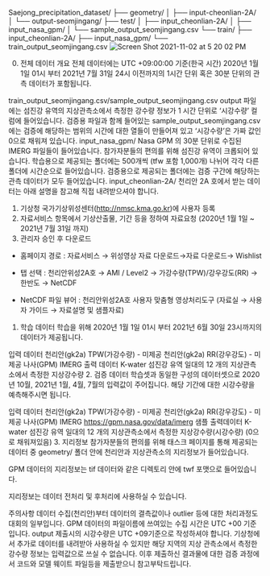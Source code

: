 Saejong_precipitation_dataset/
├── geometry/
│   ├── input-cheonlian-2A/
│   └── output-seomjingang/
├── test/
│   ├── input_cheonlian-2A/
│   ├── input_nasa_gpm/
│   └── sample_output_seomjingang.csv
└── train/
    ├── input_cheonlian-2A/
    ├── input_nasa_gpm/
    └── train_output_seomjingang.csv
![Screen Shot 2021-11-02 at 5 20 02 PM](https://user-images.githubusercontent.com/72109397/139810501-fb73548b-f38a-4cdb-b71f-285ec7b4d348.png)

0. 전체 데이터 개요
전체 데이터에는 UTC +09:00:00 기준(한국 시간) 2020년 1월 1일 01시 부터 2021년 7월 31일 24시 이전까지의 1시간 단위 혹은 30분 단위의 관측 데이터가 포함됩니다.

train_output_seomjingang.csv/sample_output_seomjingang.csv
output 파일에는 섬진강 유역의 지상관측소에서 측정한 강수량 정보가 1 시간 단위로 ‘시강수량’ 컬럼에 들어있습니다.
검증용 파일과 함께 들어있는 sample_output_seomjingang.csv 에는 검증에 해당하는 범위의 시간에 대한 열들이 만들어져 있고 ‘시강수량’은 가짜 값인 0으로 채워져 있습니다.
input_nasa_gpm/
Nasa GPM 의 30분 단위로 수집된 IMERG 파일들이 들어있습니다. 참가자분들의 편의를 위해 섬진강 유역이 크롭되어 있습니다.
학습용으로 제공되는 폴더에는 500개씩 (tfw 포함 1,000개) 나뉘어 각각 다른 폴더에 시간순으로 들어있습니다.
검증용으로 제공되는 폴더에는 검증 구간에 해당하는 관측 데이터가 모두 들어있습니다.
input_cheonlian-2A/
천리안 2A 호에서 받는 데이터는 아래 설명을 참고해 직접 내려받으셔야 합니다.
1. 기상청 국가기상위성센터(http://nmsc.kma.go.kr)에 사용자 등록
2. 자료서비스 항목에서 기상산출물, 기간 등을 정하여 자료요청 (2020년 1월 1일 ~ 2021년 7월 31일 까지)
3. 관리자 승인 후 다운로드

  * 홈페이지 경로 : 자료서비스 → 위성영상 자료 다운로드→자료 다운로드→ Wishlist

  * 탭 선택 : 천리안위성2A호 → AMI / Level2 → 가강수량(TPW)/강우강도(RR) → 한반도 → NetCDF

  * NetCDF 파일 뷰어 : 천리안위성2A호 사용자 맞춤형 영상처리도구 (자료실 → 사용자 가이드 → 자료설명 및 샘플자료)
 

1. 학습 데이터
학습을 위해 2020년 1월 1일 01시 부터 2021년 6월 30일 23시까지의 데이터가 제공됩니다.

입력 데이터
천리안(gk2a) TPW(가강수량) - 미제공
천리안(gk2a) RR(강우강도) - 미제공
나사(GPM) IMERG
출력 데이터
K-water 섬진강 유역 일대의 12 개의 지상관측소에서 측정한 지상강수량
2. 검증 데이터
학습셋과 동일한 구성의 데이터셋으로 2020년 10월, 2021년 1월, 4월, 7월의 입력값이 주어집니다. 해당 기간에 대한 시강수량을 예측해주시면 됩니다.

입력 데이터
천리안(gk2a) TPW(가강수량) - 미제공
천리안(gk2a) RR(강우강도) - 미제공
나사(GPM) IMERG https://gpm.nasa.gov/data/imerg
샘플 출력데이터
K-water 섬진강 유역 일대의 12 개의 지상관측소에서 측정한 지상강수량(시강수량) (0으로 채워져있음)
3. 지리정보
참가자분들의 편의를 위해 태스크 페이지를 통해 제공되는 데이터 중 geometry/ 폴더 안에 천리안과 지상관측소의 지리정보가 들어있습니다.

GPM 데이터의 지리정보는 tif 데이터와 같은 디렉토리 안에 twf 포맷으로 들어있습니다.

지리정보는 데이터 전처리 및 후처리에 사용하실 수 있습니다.

 

주의사항
데이터 수집(천리안)부터 데이터의 결측값이나 outlier 등에 대한 처리과정도 대회의 일부입니다.
GPM 데이터의 파일이름에 쓰여있는 수집 시간은 UTC +00 기준입니다. output 제출시의 시강수량은 UTC +09기준으로 작성하셔야 합니다.
기상청에서 추가로 데이터를 내려받아 사용하실 수 있지만 해당 지역의 지상 관측소에서 측정한 강수량 정보는 입력값으로 쓰실 수 없습니다.
이후 제출하신 결과물에 대한 검증 과정에서 코드와 모델 웨이트 파일등을 제출받으니 참고부탁드립니다.
